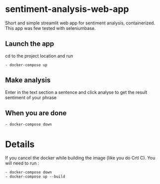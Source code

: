 # sentiment-analysis-web-app

Short and simple streamlit web app for sentiment analysis, containerized.
This app was few tested with seleniumbase.

## Launch the app

cd to the project location and run

    - docker-compose up
  
## Make analysis 

Enter in the text section a sentence and click analyse to get the result sentiment of your phrase

## When you are done

    - docker-compose down

# Details

If you cancel the docker while building the image (like you do Crtl C). You will need to run :

    - docker-compose down
    - docker-compose up --build